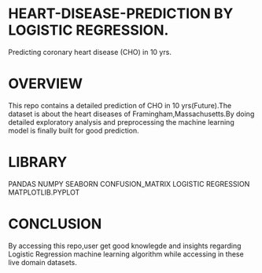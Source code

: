 # HEART-DISEASE-PREDICTION BY LOGISTIC REGRESSION.
Predicting coronary heart disease (CHO) in 10 yrs.
# OVERVIEW
This repo contains a detailed prediction of CHO in 10 yrs(Future).The dataset is about the heart diseases of Framingham,Massachusetts.By doing detailed exploratory analysis
and preprocessing the machine learning model is finally built for good prediction.
# LIBRARY
PANDAS NUMPY SEABORN CONFUSION_MATRIX LOGISTIC REGRESSION MATPLOTLIB.PYPLOT
# CONCLUSION
By accessing this repo,user get good knowlegde and insights regarding Logistic Regression machine learning algorithm while accessing in these live domain datasets.
